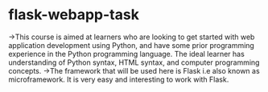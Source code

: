 # flask-webapp-task
->This course is aimed at learners who are looking to get started with
  web application development using Python, and have some prior
  programming experience in the Python programming language.
  The ideal learner has understanding of Python syntax,
  HTML syntax, and computer programming concepts.
->The framework that will be used here is Flask i.e 
  also known as microframework.
  It is very easy and interesting to work with Flask.
